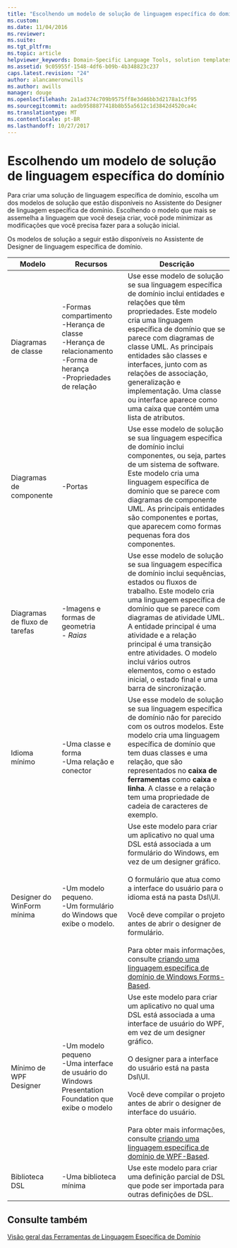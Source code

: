 ```yaml
---
title: "Escolhendo um modelo de solução de linguagem específica do domínio | Microsoft Docs"
ms.custom: 
ms.date: 11/04/2016
ms.reviewer: 
ms.suite: 
ms.tgt_pltfrm: 
ms.topic: article
helpviewer_keywords: Domain-Specific Language Tools, solution templates
ms.assetid: 9c05955f-1548-4df6-b09b-4b348823c237
caps.latest.revision: "24"
author: alancameronwills
ms.author: awills
manager: douge
ms.openlocfilehash: 2a1ad374c709b9575ff8e3d46bb3d2178a1c3f95
ms.sourcegitcommit: aadb9588877418b8b55a5612c1d3842d4520ca4c
ms.translationtype: MT
ms.contentlocale: pt-BR
ms.lasthandoff: 10/27/2017
---
```

# <a name="choosing-a-domain-specific-language-solution-template"></a>Escolhendo um modelo de solução de linguagem específica do domínio
Para criar uma solução de linguagem específica de domínio, escolha um dos modelos de solução que estão disponíveis no Assistente do Designer de linguagem específica de domínio. Escolhendo o modelo que mais se assemelha a linguagem que você deseja criar, você pode minimizar as modificações que você precisa fazer para a solução inicial.  
  
 Os modelos de solução a seguir estão disponíveis no Assistente de Designer de linguagem específica de domínio.  
  
|Modelo|Recursos|Descrição|  
|--------------|--------------|-----------------|  
|Diagramas de classe|-Formas compartimento<br />-Herança de classe<br />-Herança de relacionamento<br />-Forma de herança<br />-Propriedades de relação|Use esse modelo de solução se sua linguagem específica de domínio inclui entidades e relações que têm propriedades. Este modelo cria uma linguagem específica de domínio que se parece com diagramas de classe UML. As principais entidades são classes e interfaces, junto com as relações de associação, generalização e implementação. Uma classe ou interface aparece como uma caixa que contém uma lista de atributos.|  
|Diagramas de componente|-Portas|Use esse modelo de solução se sua linguagem específica de domínio inclui componentes, ou seja, partes de um sistema de software. Este modelo cria uma linguagem específica de domínio que se parece com diagramas de componente UML. As principais entidades são componentes e portas, que aparecem como formas pequenas fora dos componentes.|  
|Diagramas de fluxo de tarefas|-Imagens e formas de geometria<br />-   *Raias*|Use esse modelo de solução se sua linguagem específica de domínio inclui sequências, estados ou fluxos de trabalho. Este modelo cria uma linguagem específica de domínio que se parece com diagramas de atividade UML. A entidade principal é uma atividade e a relação principal é uma transição entre atividades. O modelo inclui vários outros elementos, como o estado inicial, o estado final e uma barra de sincronização.|  
|Idioma mínimo|-Uma classe e forma<br />-Uma relação e conector|Use esse modelo de solução se sua linguagem específica de domínio não for parecido com os outros modelos. Este modelo cria uma linguagem específica de domínio que tem duas classes e uma relação, que são representados no **caixa de ferramentas** como **caixa** e **linha**. A classe e a relação tem uma propriedade de cadeia de caracteres de exemplo.|  
|Designer do WinForm mínima|-Um modelo pequeno.<br />-Um formulário do Windows que exibe o modelo.|Use este modelo para criar um aplicativo no qual uma DSL está associada a um formulário do Windows, em vez de um designer gráfico.<br /><br /> O formulário que atua como a interface do usuário para o idioma está na pasta Dsl\UI.<br /><br /> Você deve compilar o projeto antes de abrir o designer de formulário.<br /><br /> Para obter mais informações, consulte [criando uma linguagem específica de domínio de Windows Forms-Based](../modeling/creating-a-windows-forms-based-domain-specific-language.md).|  
|Mínimo de WPF Designer|-Um modelo pequeno<br />-Uma interface de usuário do Windows Presentation Foundation que exibe o modelo|Use este modelo para criar um aplicativo no qual uma DSL está associada a uma interface de usuário do WPF, em vez de um designer gráfico.<br /><br /> O designer para a interface do usuário está na pasta Dsl\UI.<br /><br /> Você deve compilar o projeto antes de abrir o designer de interface do usuário.<br /><br /> Para obter mais informações, consulte [criando uma linguagem específica de domínio de WPF-Based](../modeling/creating-a-wpf-based-domain-specific-language.md).|  
|Biblioteca DSL|-Uma biblioteca mínima|Use este modelo para criar uma definição parcial de DSL que pode ser importada para outras definições de DSL.|  
  
## <a name="see-also"></a>Consulte também  
 [Visão geral das Ferramentas de Linguagem Específica de Domínio](../modeling/overview-of-domain-specific-language-tools.md)
